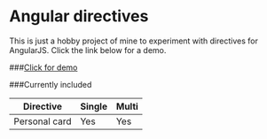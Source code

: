 # Angular directives
This is just a hobby project of mine to experiment with directives for AngularJS. Click the link below for a demo.


###[Click for demo](https://jacksierkstra.github.io/angular-directives/)

###Currently included

| Directive | Single | Multi|
------------|:-------|:-----|
|Personal card|Yes|Yes
